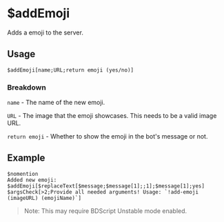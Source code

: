 # $addEmoji
Adds a emoji to the server.

## Usage
```
$addEmoji[name;URL;return emoji (yes/no)]
```

### Breakdown
`name` - The name of the new emoji.

`URL` - The image that the emoji showcases. This needs to be a valid image URL.

`return emoji` - Whether to show the emoji in the bot's message or not.

## Example
```
$nomention
Added new emoji: $addEmoji[$replaceText[$message;$message[1];;1];$message[1];yes]
$argsCheck[>2;Provide all needed arguments! Usage: `!add-emoji (imageURL) (emojiName)`]
```
> Note: This may require BDScript Unstable mode enabled.
